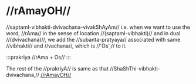 # //rAmayOH//

//saptamI-vibhakti-dvivachana-vivakShAyAm// i.e. when we want to use the
word, //rAma// in the sense of location //(saptamI-vibhakti)// and in
dual //(dvivachana)//, we add the //subanta-pratyaya// associated with
same //vibhakti// and //vachana//, which is //'Os',// to it.

:::prakriya
//rAma + Os//
:::

The rest of the //prakriyA// is same as that
//ShaShThi-vibhakti-dvivachana,//
[//rAmayOH//](#/lsk/subanta/raama-sabdah/raama-6-2)
<!--stackedit_data:
eyJoaXN0b3J5IjpbMzUxNTA5Njg1XX0=
-->
